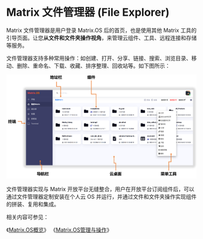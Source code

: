 # Matrix 文件管理器 (File Explorer)

Matrix 文件管理器是用户登录 Matrix.OS 后的首页，也是使用其他 Matrix 工具的引导页面。让您**从文件和文件夹操作视角**，来管理云组件、工具、远程连接和存储等服务。

文件管理器支持多种常用操作：如创建、打开、分享、链接、搜索、浏览目录、移动、删除、重命名、下载、收藏、排序整理、回收站等。如下图所示：

![Matrix.OS](../../../../media/os/general/oslayout.png "Matrix.OS")

文件管理器实现与 Matrix 开放平台无缝整合，用户在开放平台订阅组件后，可以通过文件管理器定制安装在个人云 OS 并运行，并通过文件和文件夹操作实现组件的拼装、复用和集成。

相关内容可参见：

《[Matrix.OS概览](zh-cn/userguide/os/osintro.md)》
《[Matrix.OS管理与操作](zh-cn/userguide/os/com/filesys.md)》
